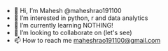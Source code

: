 - 👋 Hi, I’m Mahesh @maheshrao191100
- 👀 I’m interested in python, r and data analytics
- 🌱 I’m currently learning NOTHING!
- 💞️ I’m looking to collaborate on (let's see)
- 📫 How to reach me maheshrao191100@gmail.com

<!---
maheshrao191100/maheshrao191100 is a ✨ special ✨ repository because its `README.md` (this file) appears on your GitHub profile.
You can click the Preview link to take a look at your changes.
--->
